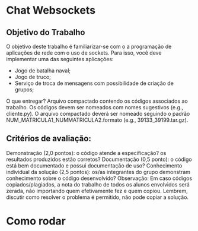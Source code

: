 # Chat Websockets

## Objetivo do Trabalho
O objetivo deste trabalho é familiarizar-se com o a programação de aplicações de rede com o uso de sockets. Para isso, você deve implementar uma das seguintes aplicações:

- Jogo de batalha naval;
- Jogo de truco;
- Serviço de troca de mensagens com possibilidade de criação de grupos;

O que entregar? Arquivo compactado contendo os códigos associados ao trabalho. Os códigos devem ser nomeados com nomes sugestivos (e.g., cliente.py). O arquivo compactado deverá ser nomeado seguindo o padrão NUM_MATRICULA1_NUMMATRICULA2.formato (e.g., 39133_39199.tar.gz).

## Critérios de avaliação: 

Demonstração (2,0 pontos): o código atende a especificação? os resultados produzidos estão corretos?
Documentação (0,5 ponto): o código está bem documentado e possui documentação de uso?
Conhecimento individual da solução (2,5 pontos): os/as integrantes do grupo demonstram conhecimento sobre o código desenvolvido?
Observação: Em caso códigos copiados/plagiados, a nota do trabalho de todos os alunos envolvidos será zerada, não importando quem efetivamente fez e quem copiou. Lembrem, discutir como resolver o problema é permitido, não pode copiar a solução.

# Como rodar